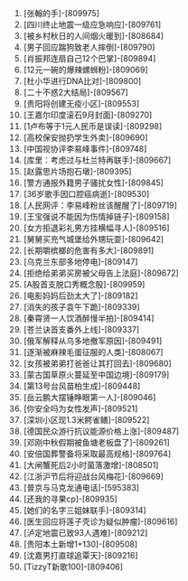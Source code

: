 
1. [张翰的手]-[809975]
1. [四川终止地震一级应急响应]-[809761]
1. [被乡村秋日的人间烟火暖到]-[808684]
1. [男子回应踹狗致老人摔倒]-[809790]
1. [肖振邦连扇自己12个巴掌]-[809894]
1. [12元一碗的爆辣螺蛳粉]-[809069]
1. [杜小华进行DNA比对]-[809800]
1. [二十不惑2大结局]-[809567]
1. [贵阳将创建无疫小区]-[809553]
1. [王嘉尔印度滚石9月封面]-[809270]
1. [1卢布等于1元人民币是误读]-[809298]
1. [高校保安抛扔学生外卖]-[809690]
1. [中国视协评李易峰事件]-[809748]
1. [库里：考虑过与杜兰特再联手]-[809667]
1. [赵露思片场抱石墩]-[809395]
1. [警方通报外籍男子骚扰女性]-[809845]
1. [36岁歌手因口腔癌病逝]-[809530]
1. [人民网评：李易峰粉丝该醒醒了]-[809719]
1. [王宝强说不能因为伤情掉链子]-[809158]
1. [女方拒退彩礼男方挂横幅寻人]-[809516]
1. [舅舅买充气城堡给外甥玩耍]-[809642]
1. [长期嚼槟榔的危害有多大]-[809891]
1. [乌克兰东部多地停电]-[809147]
1. [拒绝给弟弟买房被父母告上法庭]-[809672]
1. [A股首支脱口秀概念股]-[809959]
1. [电影妈妈后劲太大了]-[809182]
1. [消失的孩子袁午下跪]-[809339]
1. [秦霄贤一人饮酒醉慢半拍]-[809414]
1. [苍兰诀首支番外上线]-[809337]
1. [俄军解释从乌多地撤军原因]-[809491]
1. [逐渐被麻辣毛蛋征服的人类]-[808067]
1. [女孩被弟弟打爸爸让其打回去]-[809680]
1. [蒙古国草原火蔓延至中国边境]-[809179]
1. [第13号台风苗柏生成]-[809448]
1. [岳云鹏大摆锤睁眼第一人]-[809046]
1. [你安全吗为女性发声]-[809521]
1. [深圳小区现1.3米鳄雀鳝]-[809522]
1. [德国民众游行抗议能源价格上涨]-[809487]
1. [邓刚中秋假期被鱼塘老板盘了]-[809261]
1. [安倍国葬警备将采取最高规格]-[809764]
1. [大闸蟹死后2小时菌落激增]-[808501]
1. [江浙沪节后将迎战台风梅花]-[809669]
1. [普京与马克龙通电话]-[595383]
1. [还我的寻果cp]-[809935]
1. [她们的名字三姐妹联手]-[809314]
1. [医生回应将莲子壳诊为疑似肿瘤]-[809616]
1. [泸定地震已致93人遇难]-[809212]
1. [贵阳本土新增1+130]-[809508]
1. [沈嘉男打直球追覃天]-[809216]
1. [TizzyT新歌100]-[809406]